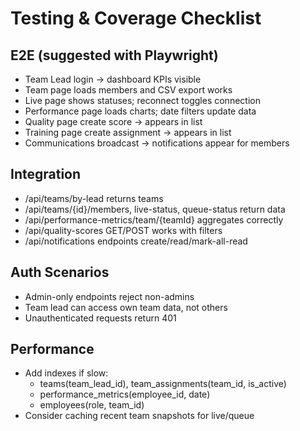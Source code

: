 # Testing & Coverage Checklist

## E2E (suggested with Playwright)
- Team Lead login → dashboard KPIs visible
- Team page loads members and CSV export works
- Live page shows statuses; reconnect toggles connection
- Performance page loads charts; date filters update data
- Quality page create score → appears in list
- Training page create assignment → appears in list
- Communications broadcast → notifications appear for members

## Integration
- /api/teams/by-lead returns teams
- /api/teams/{id}/members, live-status, queue-status return data
- /api/performance-metrics/team/{teamId} aggregates correctly
- /api/quality-scores GET/POST works with filters
- /api/notifications endpoints create/read/mark-all-read

## Auth Scenarios
- Admin-only endpoints reject non-admins
- Team lead can access own team data, not others
- Unauthenticated requests return 401

## Performance
- Add indexes if slow:
  - teams(team_lead_id), team_assignments(team_id, is_active)
  - performance_metrics(employee_id, date)
  - employees(role, team_id)
- Consider caching recent team snapshots for live/queue
